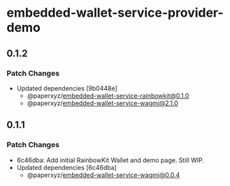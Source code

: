 # embedded-wallet-service-provider-demo

## 0.1.2

### Patch Changes

- Updated dependencies [9b0448e]
  - @paperxyz/embedded-wallet-service-rainbowkit@0.1.0
  - @paperxyz/embedded-wallet-service-wagmi@2.1.0

## 0.1.1

### Patch Changes

- 6c46dba: Add initial RainbowKit Wallet and demo page. Still WIP.
- Updated dependencies [6c46dba]
  - @paperxyz/embedded-wallet-service-wagmi@0.0.4
